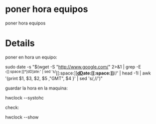 # poner hora equipos #

poner hora equipos


# Details #

poner en hora un equipo:

sudo date -s "$(wget -S  "http://www.google.com/" 2>&1 | grep -E '<sup>[[:space:]]*[dD]ate:' | sed 's/</sup>[[:space:]]**[dD](dD.md)ate:[[:space:]]**//' | head -1l | awk '{print $1, $3, $2,  $5 ,"GMT", $4 }' | sed 's/,//')"

guardar la hora en la maquina:

hwclock --systohc

check:

hwclock --show